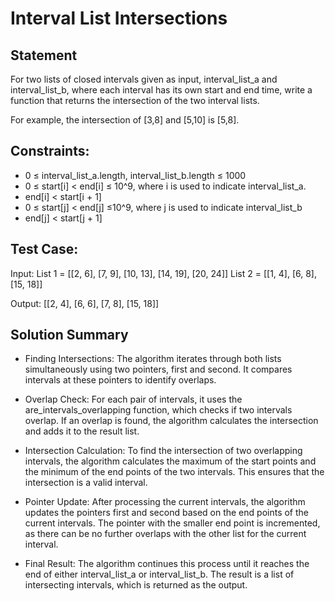 
# Interval List Intersections

## Statement
For two lists of closed intervals given as input, interval_list_a and interval_list_b, where each interval has 
its own start and end time, write a function that returns the intersection of the two interval lists.

For example, the intersection of [3,8] and [5,10] is [5,8].

## Constraints:
- 0 ≤ interval_list_a.length, interval_list_b.length ≤ 1000
- 0 ≤ start[i] < end[i] ≤ 10^9, where i is used to indicate interval_list_a.
- end[i] < start[i + 1]
- 0 ≤ start[j] < end[j] ≤10^9, where j is used to indicate interval_list_b
- end[j] < start[j + 1]

## Test Case:
Input:
List 1 = [[2, 6], [7, 9], [10, 13], [14, 19], [20, 24]]
List 2 = [[1, 4], [6, 8], [15, 18]]
    
Output:
[[2, 4], [6, 6], [7, 8], [15, 18]]


## Solution Summary
- Finding Intersections: The algorithm iterates through both lists simultaneously using two pointers, first and second. It compares intervals at these pointers to identify overlaps.

- Overlap Check: For each pair of intervals, it uses the are_intervals_overlapping function, which checks if two intervals overlap. If an overlap is found, the algorithm calculates the intersection and adds it to the result list.

- Intersection Calculation: To find the intersection of two overlapping intervals, the algorithm calculates the maximum of the start points and the minimum of the end points of the two intervals. This ensures that the intersection is a valid interval.

- Pointer Update: After processing the current intervals, the algorithm updates the pointers first and second based on the end points of the current intervals. The pointer with the smaller end point is incremented, as there can be no further overlaps with the other list for the current interval.

- Final Result: The algorithm continues this process until it reaches the end of either interval_list_a or interval_list_b. The result is a list of intersecting intervals, which is returned as the output.